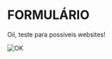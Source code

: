 # FORMULÁRIO
Oii, teste para possiveis websites!

![OK](https://user-images.githubusercontent.com/93985773/150651001-5d38bd7d-246b-4018-8f02-73ef9eeb1c53.gif)
